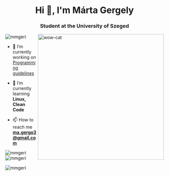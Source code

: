 <h1 align="center">Hi 👋, I'm Márta Gergely</h1>
<h3 align="center">Student at the University of Szeged</h3>

<img align="right" alt="wow-cat" width="400" src="https://i.pinimg.com/originals/ef/ed/65/efed65e64ae92033afe38847a89e8d13.gif">

<p align="left"> <img src="https://komarev.com/ghpvc/?username=mmgeri&label=Profile%20views&color=0e75b6&style=flat" alt="mmgeri" /> </p>

- 🔭 I’m currently working on [Programming guidelines](https://github.com/MMGeri/Programming-guidelines)

- 🌱 I’m currently learning **Linux, Clean Code**

- 📫 How to reach me **ma.gergo3@gmail.com**

<p><img align="left" src="https://github-readme-stats.vercel.app/api/top-langs?username=mmgeri&show_icons=true&locale=en&layout=compact&theme=radical" alt="mmgeri" /></p>

<p>&nbsp;<img align="center" src="https://github-readme-stats.vercel.app/api?username=mmgeri&show_icons=true&locale=en&theme=radical" alt="mmgeri" /></p>

<p><img align="center" src="https://github-readme-streak-stats.herokuapp.com/?user=mmgeri&theme=radical" alt="mmgeri" /></p>
